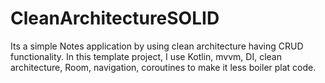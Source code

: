 # CleanArchitectureSOLID

Its a simple Notes application by using clean architecture having CRUD functionality.
In this template project, I use Kotlin, mvvm, DI, clean architecture, Room,
navigation, coroutines to make it less boiler plat code.
